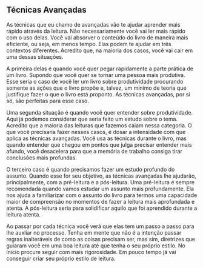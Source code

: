 ## Técnicas Avançadas

As técnicas que eu chamo de avançadas vão te ajudar aprender mais rápido através da leitura. Não necessariamente você vai ler mais rápido com o uso delas. Você vai absorver o conteúdo do livro de maneira mais eficiente, ou seja, em menos tempo. Elas podem te ajudar em três contextos diferentes. Acredito que, na maioria dos casos, você vai cair em uma dessas situações.

A primeira delas é quando você quer pegar rapidamente a parte prática de um livro. Supondo que você quer se tornar uma pessoa mais produtiva. Esse seria o caso de você ler um livro sobre produtividade procurando somente as ações que o livro propõe e, talvez, um mínimo de teoria que justifique fazer o que o livro está proponto. As técnicas avançadas, por si só, são perfeitas para esse caso.

Uma segunda situação é quando você quer entender sobre produtividade. Aqui já podemos considerar que seria feito um estudo sobre o tema. Acredito que a maioria das leituras que fazemos caiam nessa categoria. O que você precisaria fazer nesses casos, é dosar a intensidade com que aplica as técnicas avançadas. Você usa as técnicas durante o livro, mas quando entender que chegou em pontos que julga precisar entender mais afundo, você desacelera para que a memória de trabalho consiga tirar conclusões mais profundas.

O terceiro caso é quando precisamos fazer um estudo profundo do assunto. Quando esse for seu objetivo, as técnicas avançadas lhe ajudarão, principalmente, com a pré-leitura e a pós-leitura. Uma pré-leitura é sempre recomendada quando vamos estudar um assunto mais profundamente. Ela nos ajuda a familiarizar com o assunto do livro para termos uma capacidade maior de compreensão no momentos de fazer a leitura mais aprofundada e atenta. A pós-leitura seria para solidificar aquilo que foi aprendido durante a leitura atenta.

Ao passar por cada técnica você verá que elas tem um passo a passo para lhe auxliar no processo. Tenha em mente que não é a intenção passar regras inalteráveis de como as coisas precisam ser, mas sim, diretrizes que guiaram você em uma boa leitura até que tenha o seu próprio estilo. No ínicio procure seguir com mais rigorosidade. Em pouco tempo já vai conseguir criar seu próprio estilo de leitura.
